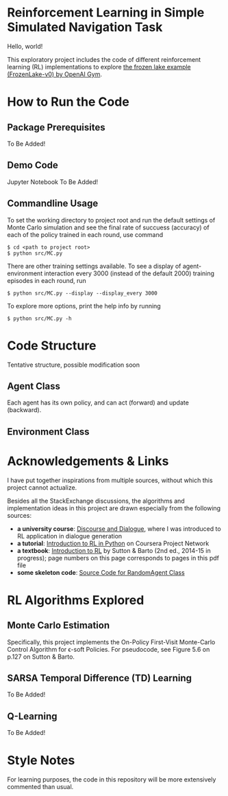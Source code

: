 # Reinforcement Learning in Simple Simulated Navigation Task
Hello, world!

This exploratory project includes the code of different reinforcement learning (RL) implementations to explore [the frozen lake example (FrozenLake-v0) by OpenAI Gym](https://gym.openai.com/envs/FrozenLake-v0/). 

# How to Run the Code
## Package Prerequisites
To Be Added!
## Demo Code
Jupyter Notebook To Be Added!
## Commandline Usage
To set the working directory to project root and run the default settings of Monte Carlo simulation and see the final rate of succuess (accuracy) of each of the policy trained in each round, use command
```
$ cd <path to project root>
$ python src/MC.py
```

There are other training settings available. To see a display of agent-environment interaction every 3000 (instead of the default 2000) training episodes in each round, run
```
$ python src/MC.py --display --display_every 3000
```

To explore more options, print the help info by running
```
$ python src/MC.py -h
```

# Code Structure
Tentative structure, possible modification soon
## Agent Class
Each agent has its own policy, and can act (forward) and update (backward). 
## Environment Class



# Acknowledgements & Links
I have put together inspirations from multiple sources, without which this project cannot actualize. 

Besides all the StackExchange discussions, the algorithms and implementation ideas in this project are drawn especially from the following sources: 
* **a university course**: [Discourse and Dialogue](http://www.cs233.org), where I was introduced to RL application in dialogue generation
* **a tutorial**: [Introduction to RL in Python](https://www.coursera.org/projects/introduction-to-reinforcement-learning-in-python) on Coursera Project Network
* **a textbook**: [Introduction to RL](https://web.stanford.edu/class/psych209/Readings/SuttonBartoIPRLBook2ndEd.pdf) by Sutton & Barto (2nd ed., 2014-15 in progress); page numbers on this page corresponds to pages in this pdf file
* **some skeleton code**: [Source Code for RandomAgent Class](https://github.com/openai/gym/blob/master/examples/agents/random_agent.py)

# RL Algorithms Explored
## Monte Carlo Estimation
Specifically, this project implements the On-Policy First-Visit Monte-Carlo Control Algorithm for ϵ-soft Policies. For pseudocode, see Figure 5.6 on p.127 on Sutton & Barto.

## SARSA Temporal Difference (TD) Learning
To Be Added!

## Q-Learning
To Be Added!

# Style Notes
For learning purposes, the code in this repository will be more extensively commented than usual. 


